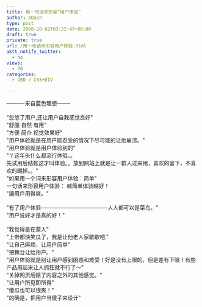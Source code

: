 ```yaml
---
title: 用一句话来形容”用户体验”
author: XDash
type: post
date: 2008-10-02T03:22:47+00:00
draft: true
private: true
url: /用一句话来形容用户体验.html
aktt_notify_twitter:
  - no
views:
  - 70
categories:
  - UED / CSS+DIV

---
```

<div>
  &#8212;&#8212;&#8212;-来自蓝色理想&#8212;&#8212;&#8211;<br /> &nbsp;<br /> "忽悠了用户,还让用户自我感觉良好"<br /> "舒服 自然 有用"<br /> "方便 简介 视觉效果好"<br /> "用户体验就是在用户能忍受的情况下尽可能的让他崩溃。"<br /> "用户体验就是用户体验到的"<br /> "丫这年头什么都流行体验。。<br /> 先试用后结帐这才叫体验。。放到网站上就是让一群人过来用，喜欢的留下，不喜欢的踢掉。。"<br /> "如果用一个词来形容用户体验：简单"<br /> 一句话来形容用户体验： 越简单体验越好！<br /> "讓用戶用得爽。"<br /> &nbsp;
</div>

<div>
  "有了用户体验&#8212;&#8212;&#8212;&#8212;&#8212;&#8212;&#8212;&#8212;&#8212;&#8212;&#8212;&#8212;&#8211;人人都可以是菜鸟。"<br /> "用户说好才是真的好！"<br /> &nbsp;
</div>

<div>
  "我觉得是在蒙人"<br /> "上帝都快笑瓜了，我是让他老人家歇歇吧."<br /> "让自己麻烦，让用户简单"<br /> "把舞台让给用户。"<br /> "用户体验就是别让用户感到困惑和难受！好是没有上限的，但是差有下限！有些产品用起来让人抓狂就不行了～"<br /> "关掉网页后除了内容之外的其他感觉。"<br /> "让用户所见即所得"<br /> "傻瓜也可以很爽！"<br /> "的确是，把用户当傻子来设计"<br /> &nbsp;
</div>